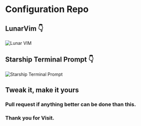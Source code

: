 # Configuration Repo
## LunarVim 👇️
![Lunar VIM](https://github.com/avizyt/avizyt-conf/assets/71291040/7fb96ea0-51ab-45f2-add5-6d819965649c)

## Starship Terminal Prompt 👇️
![Starship Terminal Prompt](https://github.com/avizyt/avizyt-conf/assets/71291040/067f52e4-885b-4def-b88f-47d209457c24)

## Tweak it, make it yours
### Pull request if anything better can be done than this.
### Thank you for Visit.
